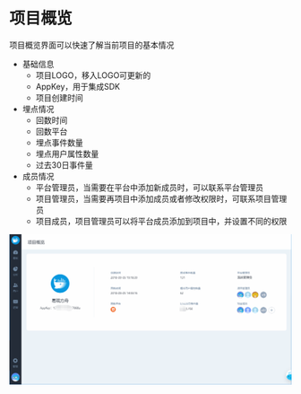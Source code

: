 # 项目概览

项目概览界面可以快速了解当前项目的基本情况

* 基础信息
  * 项目LOGO，移入LOGO可更新的
  * AppKey，用于集成SDK
  * 项目创建时间
* 埋点情况
  * 回数时间
  * 回数平台
  * 埋点事件数量
  * 埋点用户属性数量
  * 过去30日事件量
* 成员情况
  * 平台管理员，当需要在平台中添加新成员时，可以联系平台管理员
  * 项目管理员，当需要再项目中添加成员或者修改权限时，可联系项目管理员
  * 项目成员，项目管理员可以将平台成员添加到项目中，并设置不同的权限

![](../../.gitbook/assets/image%20%2893%29.png)

